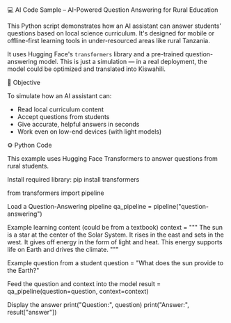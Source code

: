  💻 AI Code Sample – AI-Powered Question Answering for Rural Education

This Python script demonstrates how an AI assistant can answer students’ questions based on local science curriculum. It's designed for mobile or offline-first learning tools in under-resourced areas like rural Tanzania.

It uses Hugging Face's `transformers` library and a pre-trained question-answering model. This is just a simulation — in a real deployment, the model could be optimized and translated into Kiswahili.



🧠 Objective

To simulate how an AI assistant can:
- Read local curriculum content
- Accept questions from students
- Give accurate, helpful answers in seconds
- Work even on low-end devices (with light models)

 ⚙️ Python Code



 This example uses Hugging Face Transformers
to answer questions from rural students.

 Install required library:
pip install transformers

from transformers import pipeline

 Load a Question-Answering pipeline
qa_pipeline = pipeline("question-answering")

 Example learning content (could be from a textbook)
context = """
The sun is a star at the center of the Solar System. 
It rises in the east and sets in the west. 
It gives off energy in the form of light and heat. 
This energy supports life on Earth and drives the climate.
"""

 Example question from a student
question = "What does the sun provide to the Earth?"

 Feed the question and context into the model
result = qa_pipeline(question=question, context=context)

 Display the answer
print("Question:", question)
print("Answer:", result["answer"])
